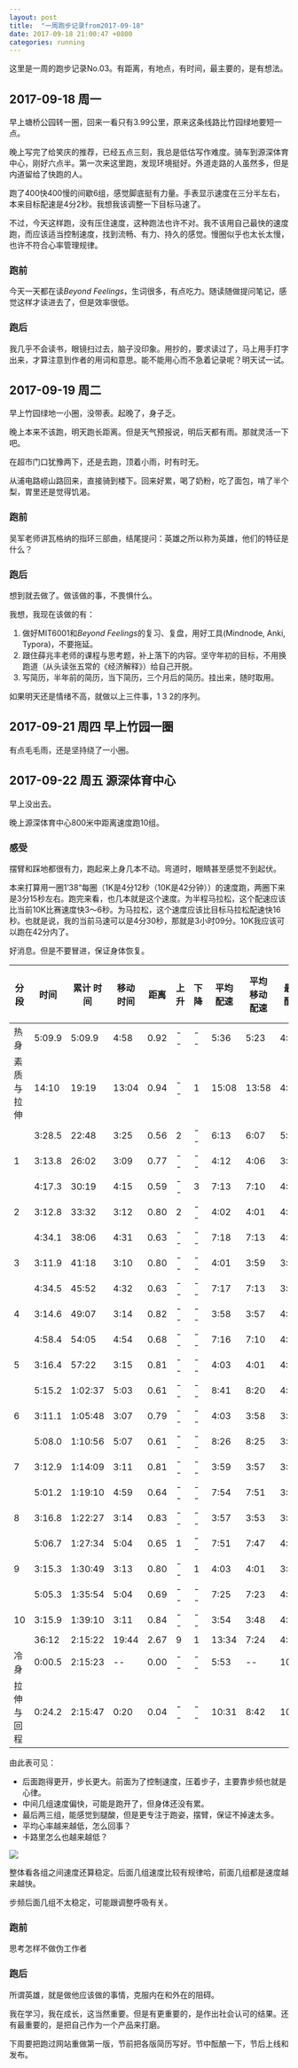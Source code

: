 ```yaml
---
layout: post
title:  "一周跑步记录from2017-09-18"
date: 2017-09-18 21:00:47 +0800
categories: running
---
```


这里是一周的跑步记录No.03。有距离，有地点，有时间，最主要的，是有想法。

## 2017-09-18 周一

早上塘桥公园转一圈，回来一看只有3.99公里，原来这条线路比竹园绿地要短一点。

晚上写完了给笑庆的推荐，已经五点三刻，我总是低估写作难度。骑车到源深体育中心，刚好六点半。第一次来这里跑，发现环境挺好。外道走路的人虽然多，但是内道留给了快跑的人。

跑了400快400慢的间歇6组，感觉脚底挺有力量。手表显示速度在三分半左右，本来目标配速是4分2秒。我想我该调整一下目标马速了。

不过，今天这样跑，没有压住速度，这种跑法也许不对。我不该用自己最快的速度跑，而应该适当控制速度，找到流畅、有力、持久的感觉。慢圈似乎也太长太慢，也许不符合心率管理规律。

### 跑前

今天一天都在读*Beyond Feelings*，生词很多，有点吃力。随读随做提问笔记，感觉这样才读进去了，但是效率很低。

### 跑后

我几乎不会读书，眼镜扫过去，脑子没印象。用抄的，要求读过了，马上用手打字出来，才算注意到作者的用词和意思。能不能用心而不急着记录呢？明天试一试。

## 2017-09-19 周二

早上竹园绿地一小圈，没带表。起晚了，身子乏。

晚上本来不该跑，明天跑长距离。但是天气预报说，明后天都有雨。那就灵活一下吧。

在超市门口犹豫两下，还是去跑，顶着小雨，时有时无。

从浦电路崂山路回来，直接骑到楼下。回来好累，喝了奶粉，吃了面包，啃了半个梨，胃里还是觉得饥渴。

### 跑前

吴军老师讲瓦格纳的指环三部曲，结尾提问：英雄之所以称为英雄，他们的特征是什么？ 

### 跑后

想到就去做了。做该做的事，不畏惧什么。

我想，我现在该做的有：

1. 做好MIT6001和*Beyond Feelings*的复习、复盘，用好工具(Mindnode, Anki, Typora)，不要拖延。
2. 跟住薛兆丰老师的课程与思考题，补上落下的内容。坚守年初的目标，不用换跑道（从头读张五常的《经济解释》）给自己开脱。
3. 写简历，半年前的简历，当下简历，三个月后的简历。挂出来，随时取用。

如果明天还是情绪不高，就做以上三件事，1 3 2的序列。

## 2017-09-21 周四 早上竹园一圈

有点毛毛雨，还是坚持绕了一小圈。

## 2017-09-22 周五 源深体育中心

早上没出去。

晚上源深体育中心800米中距离速度跑10组。

### 感受

摆臂和踩地都很有力，跑起来上身几本不动。弯道时，眼睛甚至感觉不到起伏。

本来打算用一圈1‘38“每圈（1K是4分12秒（10K是42分钟））的速度跑，两圈下来是3分15秒左右。跑完来看，也几本就是这个速度。为半程马拉松，这个配速应该比当前10K比赛速度快3～6秒。为马拉松，这个速度应该比目标马拉松配速快16秒。也就是说，我的当前马速可以是4分30秒，那就是3小时09分。10K我应该可以跑在42分内了。

好消息。但是不要冒进，保证身体恢复。

| 分段    | 时间     | 累计 时间   | 移动时间  | 距离   | 上升   | 下降   | 平均配速  | 平均移动配速 | 最佳配速  | 平均心率 | 最大心率 | 平均步频 | 最高步频 | 平均步长 | 卡路里  |
| ----- | ------ | ------- | ----- | ---- | ---- | ---- | ----- | ------ | ----- | ---- | ---- | ---- | ---- | ---- | ---- |
| 热身    | 5:09.9 | 5:09.9  | 4:58  | 0.92 | --   | --   | 5:36  | 5:23   | 4:06  | 120  | 129  | 166  | 178  | 1.07 | 50   |
| 素质与拉伸 | 14:10  | 19:19   | 13:04 | 0.94 | --   | 1    | 15:08 | 13:58  | 4:13  | 107  | 139  | 127  | 248  | 0.52 | 95   |
|       | 3:28.5 | 22:48   | 3:25  | 0.56 | 2    | --   | 6:13  | 6:07   | 5:09  | 125  | 133  | 167  | 176  | 0.96 | 33   |
| 1     | 3:13.8 | 26:02   | 3:09  | 0.77 | --   | --   | 4:12  | 4:06   | 3:59  | 136  | 155  | 173  | 182  | 1.37 | 38   |
|       | 4:17.3 | 30:19   | 4:15  | 0.59 | --   | 3    | 7:13  | 7:10   | 4:06  | 132  | 137  | 165  | 174  | 0.84 | 46   |
| 2     | 3:12.8 | 33:32   | 3:12  | 0.80 | 2    | --   | 4:02  | 4:01   | 4:02  | 130  | 134  | 174  | 177  | 1.43 | 33   |
|       | 4:34.1 | 38:06   | 4:31  | 0.63 | --   | --   | 7:18  | 7:13   | 4:03  | 129  | 133  | 164  | 175  | 0.83 | 44   |
| 3     | 3:11.9 | 41:18   | 3:10  | 0.80 | --   | --   | 4:01  | 3:59   | 3:58  | 130  | 134  | 175  | 180  | 1.42 | 31   |
|       | 4:34.5 | 45:52   | 4:32  | 0.63 | --   | --   | 7:17  | 7:13   | 3:58  | 129  | 136  | 165  | 177  | 0.83 | 42   |
| 4     | 3:14.6 | 49:07   | 3:14  | 0.82 | --   | --   | 3:58  | 3:57   | 4:02  | 126  | 138  | 175  | 177  | 1.44 | 26   |
|       | 4:58.4 | 54:05   | 4:54  | 0.68 | --   | --   | 7:16  | 7:10   | 4:02  | 128  | 143  | 164  | 177  | 0.84 | 41   |
| 5     | 3:16.4 | 57:22   | 3:15  | 0.81 | --   | --   | 4:03  | 4:01   | 4:00  | 126  | 130  | 175  | 180  | 1.41 | 25   |
|       | 5:15.2 | 1:02:37 | 5:03  | 0.61 | --   | --   | 8:41  | 8:20   | 4:05  | 125  | 131  | 161  | 177  | 0.71 | 37   |
| 6     | 3:11.1 | 1:05:48 | 3:07  | 0.79 | --   | --   | 4:03  | 3:58   | 3:50  | 127  | 133  | 175  | 180  | 1.41 | 24   |
|       | 5:08.0 | 1:10:56 | 5:07  | 0.61 | --   | --   | 8:26  | 8:25   | 3:50  | 126  | 140  | 163  | 176  | 0.73 | 37   |
| 7     | 3:12.9 | 1:14:09 | 3:11  | 0.81 | --   | --   | 3:59  | 3:57   | 3:55  | 128  | 131  | 174  | 182  | 1.44 | 24   |
|       | 5:01.2 | 1:19:10 | 4:59  | 0.64 | --   | --   | 7:54  | 7:51   | 3:57  | 128  | 135  | 161  | 174  | 0.78 | 38   |
| 8     | 3:16.8 | 1:22:27 | 3:14  | 0.83 | --   | --   | 3:57  | 3:53   | 3:59  | 130  | 137  | 174  | 179  | 1.46 | 26   |
|       | 5:06.7 | 1:27:34 | 5:04  | 0.65 | 1    | --   | 7:51  | 7:47   | 4:01  | 130  | 139  | 161  | 174  | 0.79 | 40   |
| 9     | 3:15.3 | 1:30:49 | 3:13  | 0.80 | --   | 1    | 4:03  | 4:01   | 3:49  | 132  | 136  | 174  | 179  | 1.42 | 27   |
|       | 5:05.3 | 1:35:54 | 5:04  | 0.69 | --   | --   | 7:25  | 7:23   | 4:00  | 130  | 140  | 162  | 174  | 0.83 | 39   |
| 10    | 3:15.9 | 1:39:10 | 3:11  | 0.84 | --   | --   | 3:54  | 3:48   | 4:01  | 128  | 135  | 174  | 177  | 1.48 | 22   |
|       | 36:12  | 2:15:22 | 19:44 | 2.67 | 9    | 1    | 13:34 | 7:24   | 4:01  | 100  | 136  | 129  | 216  | 0.57 | 116  |
| 冷身    | 0:00.5 | 2:15:23 | --    | 0.00 | --   | --   | 5:53  | --     | 10:46 | 95   | 95   | --   | --   | --   | 0    |
| 拉伸与回程 | 0:24.2 | 2:15:47 | 0:20  | 0.04 | --   | --   | 10:31 | 8:42   | 10:46 | 93   |      |      |      |      |      |

由此表可见：

* 后面跑得更开，步长更大。前面为了控制速度，压着步子，主要靠步频也就是心律。
* 中间几组速度偏快，可能是跑开了，但身体还没有累。
* 最后两三组，能感觉到腿酸，但是更专注于跑姿，摆臂，保证不掉速太多。
* 平均心率越来越低，怎么回事？
* 卡路里怎么也越来越低？

![](https://ws3.sinaimg.cn/large/006tNc79ly1fjtni922opj31kw0sr482.jpg)

整体看各组之间速度还算稳定。后面几组速度比较有规律哈，前面几组都是速度越来越快。

步频后面几组不太稳定，可能跟调整呼吸有关。

### 跑前

思考怎样不做伪工作者

### 跑后

所谓英雄，就是做他应该做的事情，克服内在和外在的阻碍。

我在学习，我在成长，这当然重要。但是有更重要的，是作出社会认可的结果。还有最重要的，是把自己作为一个产品来打磨。

下周要把跑过网站重做第一版，节前把各版简历写好。节中酝酿一下，节后上线和发布。